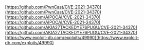 [https://github.com/PwnCast/CVE-2021-34370](https://github.com/PwnCast/CVE-2021-34370)
[https://github.com/AIPOCAI/CVE-2021-34370](https://github.com/AIPOCAI/CVE-2021-34370)
[https://github.com/AKIA27TACKEDYE76PUGU/CVE-2021-34370](https://github.com/AKIA27TACKEDYE76PUGU/CVE-2021-34370)
[https://www.exploit-db.com/exploits/49990](https://www.exploit-db.com/exploits/49990)
